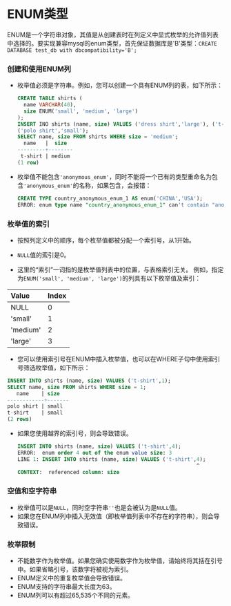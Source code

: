 # ENUM类型

ENUM是一个字符串对象，其值是从创建表时在列定义中显式枚举的允许值列表中选择的。要实现兼容mysql的enum类型，首先保证数据库是'B'类型：`CREATE DATABASE test_db with dbcompatibility='B';`

### 创建和使用ENUM列

* 枚举值必须是字符串。例如，您可以创建一个具有ENUM列的表，如下所示：
  
  ```sql
  CREATE TABLE shirts (
    name VARCHAR(40),
    size ENUM('small', 'medium', 'large')
  );
  INSERT INO shirts (name, size) VALUES ('dress shirt','large'), ('t-shirt','medium'),
  ('polo shirt','small');
  SELECT name, size FROM shirts WHERE size = 'medium';
    name   |  size  
  ---------+--------
   t-shirt | medium
  (1 row)
  
* 枚举值不能包含`'anonymous_enum'`，同时不能将一个已有的类型重命名为包含`'anonymous_enum'`的名称，如果包含，会报错：

  ```sql
  CREATE TYPE country_anonymous_enum_1 AS enum('CHINA','USA');
  ERROR: enum type name "country_anonymous_enum_1" can't contain "anonymous_enum" 
  ```

### 枚举值的索引

* 按照列定义中的顺序，每个枚举值都被分配一个索引号，从1开始。

* `NULL`值的索引是0。

* 这里的“索引”一词指的是枚举值列表中的位置，与表格索引无关。
例如，指定为`ENUM('small', 'medium', 'large')`的列具有以下枚举值及索引：

| Value    | Index |
|:-------- |:----- |
| NULL     | 0     |
| 'small'  | 1     |
| 'medium' | 2     |
| 'large'  | 3     |

* 您可以使用索引号在ENUM中插入枚举值，也可以在WHERE子句中使用索引号筛选枚举值，如下所示：

```sql
INSERT INTO shirts (name, size) VALUES ('t-shirt',1);
SELECT name, size FROM shirts WHERE size = 1;
   name    | size  
------------+-------
polo shirt | small
t-shirt    | small
(2 rows)
```

* 如果您使用越界的索引号，则会导致错误。
  
  ```sql
  INSERT INTO shirts (name, size) VALUES ('t-shirt',4);
  ERROR:  enum order 4 out of the enum value size: 3
  LINE 1: INSERT INTO shirts (name, size) VALUES ('t-shirt',4);
                                                            ^
  CONTEXT:  referenced column: size
  ```

### 空值和空字符串

* 枚举值可以是`NULL`，同时空字符串`''`也是会被认为是`NULL`值。
* 如果您在ENUM列中插入无效值（即枚举值列表中不存在的字符串），则会导致错误。

### 枚举限制

* 不能数字作为枚举值。如果您确实使用数字作为枚举值，请始终将其括在引号中。如果省略引号，该数字将被视为索引。
* ENUM定义中的重复枚举值会导致错误。
* ENUM支持的字符串最大长度为63。
* ENUM列可以有超过65,535个不同的元素。
